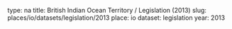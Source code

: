 type: na
title: British Indian Ocean Territory / Legislation (2013)
slug: places/io/datasets/legislation/2013
place: io
dataset: legislation
year: 2013
